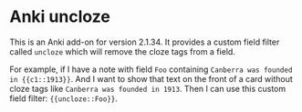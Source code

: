 # Anki uncloze

This is an Anki add-on for version 2.1.34. It provides a custom field filter
called `uncloze` which will remove the cloze tags from a field.

For example, if I have a note with field `Foo` containing `Canberra was founded
in {{c1::1913}}`. And I want to show that text on the front of a card without
cloze tags like `Canberra was founded in 1913`. Then I can use this custom field
filter: `{{uncloze::Foo}}`.
